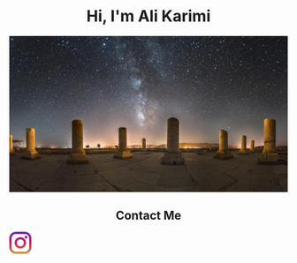 <html>
<body>
<h1 align='center'>Hi, I'm Ali Karimi</h1>
<a href="https://nedayeweb.ir">
  <img align="center" width:1080px;height:300px;" src="banner.jpg" />
</a>
<h2 align='center'>Contact Me</h2>

<img src="instagram.png" alt="My Instagram" style="width:40px;height:40px;">

</body>
</html>

